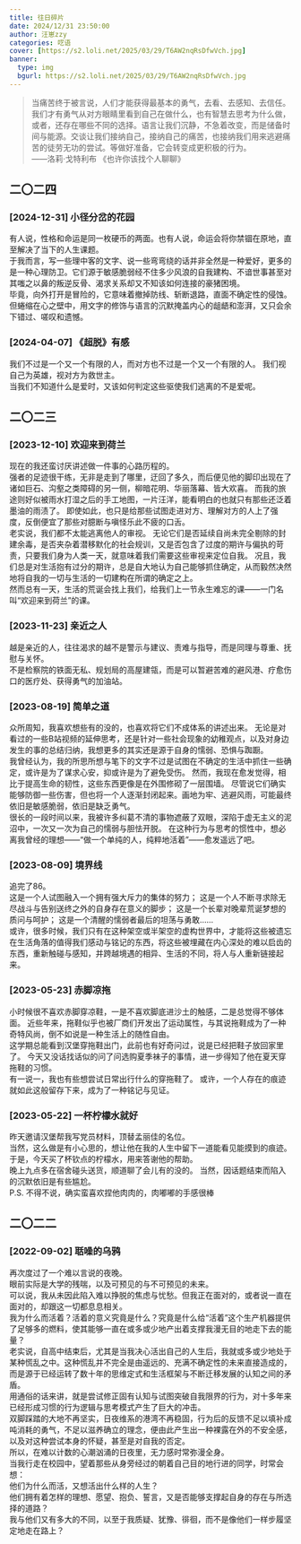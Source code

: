 ```yaml
---
title: 往日碎片
date: 2024/12/31 23:50:00
author: 汪崽zzy
categories: 呓语
cover: [https://s2.loli.net/2025/03/29/T6AW2nqRsDfwVch.jpg]
banner: 
  type: img
  bgurl: https://s2.loli.net/2025/03/29/T6AW2nqRsDfwVch.jpg
---
```


>当痛苦终于被言说，人们才能获得最基本的勇气，去看、去感知、去信任。我们才有勇气从对方眼睛里看到自己在做什么，也有智慧去思考为什么做，或者，还存在哪些不同的选择。语言让我们沉静，不急着改变，而是储备时间与能源。交谈让我们接纳自己，接纳自己的痛苦，也接纳我们用来逃避痛苦的徒劳无功的尝试。等做好准备，它会转变成更积极的行为。<br>
>——洛莉·戈特利布 《也许你该找个人聊聊》

## 二〇二四
### [2024-12-31] 小径分岔的花园
有人说，性格和命运是同一枚硬币的两面。也有人说，命运会将你禁锢在原地，直至解决了当下的人生课题。<br>
于我而言，写一些理中客的文字、说一些弯弯绕的话并非全然是一种爱好，更多的是一种心理防卫。它们源于敏感脆弱经不住多少风浪的自我建构、不谙世事甚至对其嗤之以鼻的叛逆反骨、渴求关系却又不知该如何连接的豪猪困境。<br>
毕竟，向外打开是冒险的，它意味着撤掉防线、斩断退路，直面不确定性的侵蚀。但蜷缩在心之壁中，用文字的修饰与语言的沉默掩盖内心的龃龉和澎湃，又只会余下错过、嗟叹和遗憾。

### [2024-04-07] 《超脱》有感
我们不过是一个又一个有限的人，而对方也不过是一个又一个有限的人。
我们视自己为英雄，视对方为救世主。<br>
当我们不知道什么是爱时，又该如何判定这些驱使我们逃离的不是爱呢。

## 二〇二三
### [2023-12-10] 欢迎来到荷兰
现在的我还蛮讨厌讲述做一件事的心路历程的。<br>
强者的足迹很干练，无非是走到了哪里，迂回了多久，而后便见他的脚印出现在了诸如巨石、沟壑之类障碍的另一侧，柳暗花明、华丽落幕、皆大欢喜。
而我的旅途则好似被雨水打湿之后的手工地图，一片汪洋，能看明白的也就只有那些还泛着墨油的雨渍了。
即使如此，也只是给那些试图走进对方、理解对方的人上了强度，反倒便宜了那些对臆断与嗔怪乐此不疲的口舌。<br>
老实说，我们都不太能逃离他人的审视。
无论它们是否延续自尚未完全剔除的封建余毒，是否夹杂着潜移默化的社会规训，又是否包含了过度的期许与偏执的苛责，只要我们身为人类一天，就意味着我们需要这些审视来定位自我。
况且，我们总是对生活抱有过分的期许，总是自大地认为自己能够抓住确定，从而毅然决然地将自我的一切与生活的一切建构在所谓的确定之上。<br>
然而总有一天，生活的荒诞会找上我们，给我们上一节永生难忘的课——一门名叫“欢迎来到荷兰”的课。

### [2023-11-23] 亲近之人
越是亲近的人，往往渴求的越不是警示与建议、责难与指导，而是同理与尊重、抚慰与关怀。<br>
不是检察院的铁面无私、规划局的高屋建瓴，而是可以暂避苦难的避风港、疗愈伤口的医疗处、获得勇气的加油站。

### [2023-08-19] 简单之道
众所周知，我喜欢想些有的没的，也喜欢将它们不成体系的讲述出来。
无论是对看过的一些B站视频的延伸思考，还是针对一些社会现象的幼稚观点，以及对身边发生的事的总结归纳，我想更多的其实还是源于自身的懦弱、恐惧与踟蹰。<br>
我曾经认为，我的所思所想与笔下的文字不过是试图在不确定的生活中抓住一些确定，或许是为了谋求心安，抑或许是为了避免受伤。
然而，我现在愈发觉得，相比于提高生命的韧性，这些东西更像是在外围修砌了一层围墙。
尽管说它们确实能够防御一些伤害，但也将一个人逐渐封闭起来。画地为牢、逃避风雨，可能最终依旧是敏感脆弱，依旧是缺乏勇气。<br>
很长的一段时间以来，我被许多纠葛不清的事物遮蔽了双眼，深陷于虚无主义的泥沼中，一次又一次为自己的懦弱与胆怯开脱。
在这种行为与思考的惯性中，想必离我曾经的理想——“做一个单纯的人，纯粹地活着”——愈发遥远了吧。

### [2023-08-09] 境界线
追完了86。<br>
这是一个人试图融入一个拥有强大斥力的集体的努力；
这是一个人不断寻求除无尽战斗与告别送终之外的自身存在意义的脚步；
这是一个长辈对晚辈荒诞梦想的质问与呵护；
这是一个清醒的懦弱者最后的坦荡与勇敢……<br>
或许，很多时候，我们只有在这种架空或半架空的虚构世界中，才能将这些被遗忘在生活角落的值得我们感动与铭记的东西，将这些被埋藏在内心深处的难以启齿的东西，重新触碰与感知，并跨越境遇的相异、生活的不同，将人与人重新链接起来。

### [2023-05-23] 赤脚凉拖
小时候很不喜欢赤脚穿凉鞋，一是不喜欢脚底进沙土的触感，二是总觉得不够体面。
近些年来，拖鞋似乎也被厂商们开发出了运动属性，与其说拖鞋成为了一种奇特风尚，倒不如说是一种生活上的随性自由。<br>
这学期总能看到汉堡穿拖鞋出门，此前也有好奇问过，说是已经把鞋子放回家里了。
今天又没话找话似的问了问选购夏季袜子的事情，进一步得知了他在夏天穿拖鞋的习惯。<br>
有一说一，我也有些想尝试日常出行什么的穿拖鞋了。
或许，一个人存在的痕迹就如此这般留存下来，成为了一种铭记与见证。

### [2023-05-22] 一杯柠檬水就好
昨天邀请汉堡帮我写党员材料，顶替孟丽佳的名位。<br>
当然，这么做是有小心思的，想让他在我的人生中留下一道能看见能摸到的痕迹。
于是，今天买了杯钦点的柠檬水，用来答谢他的帮助。<br>
晚上九点多在宿舍碰头送货，顺道聊了会儿有的没的。
当然，因话题结束而陷入的沉默依旧是有些尴尬。<br>
P.S. 不得不说，确实蛮喜欢捏他肉肉的，肉嘟嘟的手感很棒

## 二〇二二
### [2022-09-02] 聒噪的乌鸦
再次度过了一个难以言说的夜晚。<br>
眼前实际是大学的残喘，以及可预见的与不可预见的未来。<br>
可以说，我从未因此陷入难以挣脱的焦虑与忧愁。但我正在面对的，或者说一直在面对的，却跟这一切都息息相关。<br>
我为什么而活着？活着的意义究竟是什么？究竟是什么给“活着”这个生产机器提供了足够多的燃料，使其能够一直在或多或少地产出着支撑我漫无目的地走下去的能量？<br>
老实说，自高中结束后，尤其是当我决心活出自己的人生后，我就或多或少地处于某种慌乱之中。这种慌乱并不完全是由遥远的、充满不确定性的未来直接造成的，而是源于已经运转了数十年的思维定式和生活框架与不断迁移发展的认知之间的矛盾。<br>
用通俗的话来讲，就是尝试修正固有认知与试图突破自我限界的行为，对十多年来已经形成习惯的行为逻辑与思考模式产生了巨大的冲击。<br>
双脚踩踏的大地不再坚实，日夜维系的港湾不再稳固，行为后的反馈不足以填补成吨消耗的勇气，不足以滋养确立的理念，便由此产生出一种裸露在外的不安全感，以及对这种尝试本身的怀疑，甚至是对自我的否定。<br>
所以，在难以计数的心潮汹涌的日夜里，无力感时常弥漫全身。<br>
当我行走在校园中，望着那些从身旁经过的朝着自己目的地行进的同学，时常会想：<br>
他们为什么而活，又想活出什么样的人生？<br>
他们拥有着怎样的理想、愿望、抱负、誓言，又是否能够支撑起自身的存在与所选择的道路？<br>
我与他们又有多大的不同，以至于我质疑、犹豫、徘徊，而不是像他们一样步履坚定地走在路上？